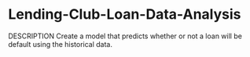 # Lending-Club-Loan-Data-Analysis
DESCRIPTION  Create a model that predicts whether or not a loan will be default using the historical data.
